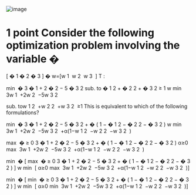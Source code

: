 ![image](https://user-images.githubusercontent.com/89120960/232210302-2f48520d-2758-4733-9f7c-3dec2dc80c44.png)

<p>

1 point
Consider the following optimization problem involving the variable 
�
=
[
�
1
�
2
�
3
]
�
w=[w 
1
​
 w 
2
​
 w 
3
​
 ] 
T
 :

min
⁡
�
3
�
1
+
2
�
2
−
5
�
3
2
sub. to
�
1
2
+
�
2
2
+
�
3
2
≥
1
w
min
​
 3w 
1
​
 +2w 
2
​
 −5w 
3
2
​
 
sub. tow 
1
2
​
 +w 
2
2
​
 +w 
3
2
​
 ≥1
This is equivalent to which of the following formulations?


min
⁡
�
3
�
1
+
2
�
2
−
5
�
3
2
+
�
(
1
−
�
1
2
−
�
2
2
−
�
3
2
)
w
min
​
 3w 
1
​
 +2w 
2
​
 −5w 
3
2
​
 +α(1−w 
1
2
​
 −w 
2
2
​
 −w 
3
2
​
 )

max
⁡
�
≥
0
3
�
1
+
2
�
2
−
5
�
3
2
+
�
(
1
−
�
1
2
−
�
2
2
−
�
3
2
)
α≥0
max
​
 3w 
1
​
 +2w 
2
​
 −5w 
3
2
​
 +α(1−w 
1
2
​
 −w 
2
2
​
 −w 
3
2
​
 )

min
⁡
�
[
max
⁡
�
≥
0
3
�
1
+
2
�
2
−
5
�
3
2
+
�
(
1
−
�
1
2
−
�
2
2
−
�
3
2
)
]
w
min
​
 [ 
α≥0
max
​
 3w 
1
​
 +2w 
2
​
 −5w 
3
2
​
 +α(1−w 
1
2
​
 −w 
2
2
​
 −w 
3
2
​
 )]

min
⁡
�
[
min
⁡
�
≥
0
3
�
1
+
2
�
2
−
5
�
3
2
+
�
(
1
−
�
1
2
−
�
2
2
−
�
3
2
)
]
w
min
​
 [ 
α≥0
min
​
 3w 
1
​
 +2w 
2
​
 −5w 
3
2
​
 +α(1−w 
1
2
​
 −w 
2
2
​
 −w 
3
2
​
 )]
  
  </p>
